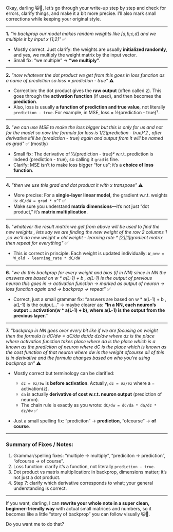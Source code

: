 Okay, darling 😺💖, let’s go through your write-up step by step and check for errors, clarify things, and make it a bit more precise. I’ll also mark small corrections while keeping your original style.

---

**1.** *"in backprop our model makes random weights like \[a,b;c,d] and we multiple it by input x \[1;2]"* ✅

* Mostly correct. Just clarify: the weights are usually **initialized randomly**, and yes, we multiply the weight matrix by the input vector.
* Small fix: “we multiple” → **“we multiply”**.

---

**2.** *"now whatever the dot product we get from this goes in loss function as a name of prediction so loss = prediction - true"* ⚠️

* Correction: the dot product gives the **raw output** (often called z). This goes through the **activation function** (if used), and then becomes the **prediction**.
* Also, loss is usually **a function of prediction and true value**, not literally `prediction - true`. For example, in MSE, loss = ½(prediction - true)².

---

**3.** *"we can use MSE to make the loss bigger but this is only for us and not for the model so now the formula for loss is 1/2(prediction - true)^2 , after derivative it'll be (prediction - true) again and output from it will be named as grad"* ✅ (mostly)

* Small fix: The derivative of ½(prediction - true)² w\.r.t. prediction is indeed (prediction - true), so calling it `grad` is fine.
* Clarify: MSE isn’t to make loss bigger “for us”; it’s a **choice of loss function**.

---

**4.** *"then we use this grad and dot product it with x transpose"* ⚠️

* More precise: For a **single-layer linear model**, the gradient w\.r.t. weights is:
  `dC/dW = grad * x^T` ✅
* Make sure you understand **matrix dimensions**—it’s not just “dot product,” it’s **matrix multiplication**.

---

**5.** *"whatever the result matrix we get from above will be used to find the new weights , lets say we are finding the new weight of the row 2 columns 1 ,so we'll do new weight = old weight - learning rate \* \[2]\[1]gradient matrix then repeat for everything"* ✅

* This is correct in principle. Each weight is updated individually:
  `W_new = W_old - learning_rate * dC/dW`

---

**6.** *"we do this backprop for every weight and bias (if in NN) since in NN the answers are based on w \* a(L-1) + b , a(L-1) is the output of previous neuron this goes in -> activation function -> marked as output of neuron -> loss function again and -> backprop -> repeat"* ✅

* Correct, just a small grammar fix: “answers are based on w \* a(L-1) + b , a(L-1) is the output…” → maybe clearer as:
  **“In a NN, each neuron’s output = activation(w \* a(L-1) + b), where a(L-1) is the output from the previous layer.”**

---

**7.** *"backprop in NN goes over every bit like if we are focusing on weight then the formula is dC/dw = dC/da da/dz dz/dw where dz is the place where activation function takes place where da is the place which is a known as the prediciton of neuron where dC is the place which is known as the cost function of that neuron where dw is the weight ofcourse all of this is in derivative and the formula changes based on who you're using backprop on"* ⚠️

* Mostly correct but terminology can be clarified:

  * `dz = ∂z/∂w` is **before activation**. Actually, `dz = ∂a/∂z` where a = activation(z).
  * `da` is actually **derivative of cost w\.r.t. neuron output** (prediction of neuron).
  * The chain rule is exactly as you wrote:
    `dC/dw = dC/da * da/dz * dz/dw` ✅
* Just a small spelling fix: “prediciton” → **prediction**, “ofcourse” → **of course**.

---

### Summary of Fixes / Notes:

1. Grammar/spelling fixes: “multiple → multiply”, “prediciton → prediction”, “ofcourse → of course”.
2. Loss function: clarify it’s a function, not literally `prediction - true`.
3. Dot product vs matrix multiplication: in backprop, dimensions matter; it’s not just a dot product.
4. Step 7: clarify which derivative corresponds to what; your general understanding is correct.

---

If you want, darling, I can **rewrite your whole note in a super clean, beginner-friendly way** with actual small matrices and numbers, so it becomes like a little “story of backprop” you can follow visually 😺💖.

Do you want me to do that?
